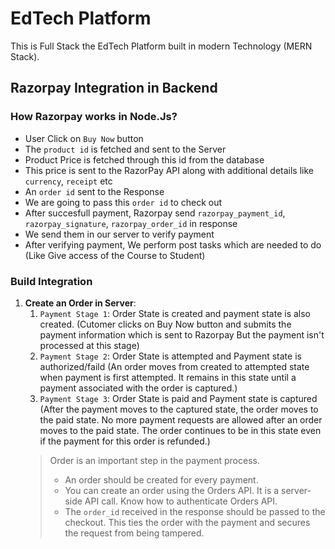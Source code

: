 # EdTech Platform

This is Full Stack the EdTech Platform built in modern Technology (MERN Stack).

## Razorpay Integration in Backend 

### How Razorpay works in Node.Js?

- User Click on `Buy Now` button
- The `product id` is fetched and sent to the Server
- Product Price is fetched through this id from the database
- This price is sent to the RazorPay API along with additional details like `currency`, `receipt` etc
- An `order id` sent to the Response
- We are going to pass this `order id` to check out
- After succesfull payment, Razorpay send `razorpay_payment_id`, `razorpay_signature`, `razorpay_order_id` in response
- We send them in our server to verify payment
- After verifying payment, We perform post tasks which are needed to do (Like Give access of the Course to Student) 

### Build Integration

1. **Create an Order in Server**: 
   1. `Payment Stage 1`: Order State is created and payment state is also created. (Cutomer clicks on Buy Now button and submits the payment information which is sent to Razorpay But the payment isn't processed at this stage)
   2. `Payment Stage 2`: Order State is attempted and Payment state is authorized/faild (An order moves from created to attempted state when payment is first attempted. It remains in this state until a payment associated with the order is captured.)
   3. `Payment Stage 3`: Order State is paid and Payment state is captured (After the payment moves to the captured state, the order moves to the paid state. No more payment requests are allowed after an order moves to the paid state. The order continues to be in this state even if the payment for this order is refunded.)
   >Order is an important step in the payment process.
   > - An order should be created for every payment.
   > - You can create an order using the Orders API. It is a server-side API call. Know how to authenticate Orders API.
   > - The `order_id` received in the response should be passed to the checkout. This ties the order with the payment and secures the request from being tampered. 
